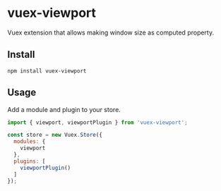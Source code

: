 # vuex-viewport
Vuex extension that allows making window size as computed property.

## Install
```
npm install vuex-viewport
```

## Usage
Add a module and plugin to your store.
```javascript
import { viewport, viewportPlugin } from 'vuex-viewport';

const store = new Vuex.Store({
  modules: {
    viewport
  },
  plugins: [
    viewportPlugin()
  ]
});
```
